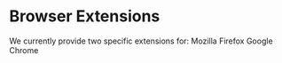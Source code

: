 # Browser Extensions
We currently provide two specific extensions for:
Mozilla Firefox
Google Chrome
